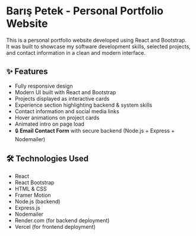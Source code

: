 # Barış Petek - Personal Portfolio Website

This is a personal portfolio website developed using React and Bootstrap.  
It was built to showcase my software development skills, selected projects, and contact information in a clean and modern interface.

## ✨ Features

- Fully responsive design
- Modern UI built with React and Bootstrap
- Projects displayed as interactive cards
- Experience section highlighting backend & system skills
- Contact information and social media links
- Hover animations on project cards
- Animated intro on page load
- 🔒 **Email Contact Form** with secure backend (Node.js + Express + Nodemailer)

## 🛠️ Technologies Used

- React
- React Bootstrap
- HTML & CSS
- Framer Motion
- Node.js (backend)
- Express.js
- Nodemailer
- Render.com (for backend deployment)
- Vercel (for frontend deployment)
